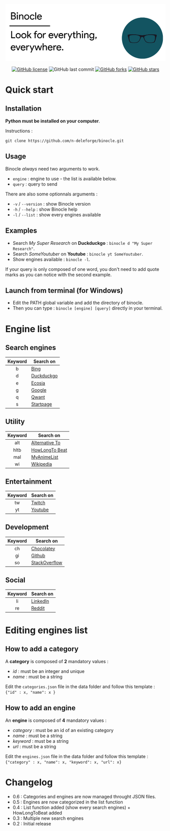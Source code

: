 ![Header](/docs/header.png)

<div align="center">

[![GitHub license](https://img.shields.io/github/license/n-deleforge/binocle?style=for-the-badge)](https://github.com/n-deleforge/binocle/blob/main/LICENCE)
![GitHub last commit](https://img.shields.io/github/last-commit/n-deleforge/binocle?style=for-the-badge)
[![GitHub forks](https://img.shields.io/github/forks/n-deleforge/binocle?style=for-the-badge)](https://github.com/n-deleforge/binocle/network)
[![GitHub stars](https://img.shields.io/github/stars/n-deleforge/binocle?style=for-the-badge)](https://github.com/n-deleforge/binocle/stargazers)

</div>

# Quick start
## Installation

**Python must be installed on your computer**.

Instructions :
```
git clone https://github.com/n-deleforge/binocle.git
```

## Usage

Binocle *always* need two arguments to work.
- `engine` : engine to use - the list is available below.
- `query` : query to send

There are also some optionnals arguments :
- `-v` / `--version` : show Binocle version
- `-h` / `--help` : show Binocle help
- `-l` / `--list` : show every engines available

## Examples

- Search *My Super Research* on **Duckduckgo** : `binocle d "My Super Research"`.
- Search *SomeYoutuber* on **Youtube** : `binocle yt SomeYoutuber`.
- Show engines available : `binocle -l`.

If your query is only composed of one word, you don't need to add quote marks as you can notice with the second example.

## Launch from terminal (for Windows)

- Edit the PATH global variable and add the directory of binocle.
- Then you can type : `binocle [engine] [query]` directly in your terminal.

# Engine list
## Search engines

| Keyword | Search on
| :----------: | -------------------
| b             | [Bing](https://www.bing.com)
| d             | [Duckduckgo](https://duckduckgo.com)
| e             | [Ecosia](https://www.ecosia.org)
| g             | [Google](https://google.com)
| q             | [Qwant](https://qwant.com)
| s             | [Startpage](https://startpage.com)

## Utility

| Keyword | Search on
| :----------: | -------------------
| alt           | [Alternative To](https://alternativeto.net)
| hltb         | [HowLongTo Beat](https://howlongtobeat.com/)
| mal         | [MyAnimeList](https://myanimelist.net)
| wi           | [Wikipedia](https://wikipedia.org/wiki/)

## Entertainment

| Keyword | Search on
| :----------: | -------------------
| tw           | [Twitch](https://twitch.com)
| yt            | [Youtube](https://youtube.com)

## Development

| Keyword | Search on
| :----------: | -------------------
| ch           | [Chocolatey](https://chocolatey.org)
| gi            | [Github](https://github.com)
| so           | [StackOverflow](https://stackoverflow.com) 

## Social

| Keyword | Search on
| :----------: | -------------------
| li              | [LinkedIn](https://www.linkedin.com)
| re            | [Reddit](https://www.reddit.com)

# Editing engines list
## How to add a category
A **category** is composed of **2** mandatory values :
- *id* : must be an integer and unique
- *name* : must be a string

Edit the `categories.json` file in the data folder and follow this template : `{"id" : x, "name": x }`

## How to add an engine
An **engine** is composed of **4** mandatory values :
- *category* : must be an id of an existing category
- *name* : must be a string
- *keyword* : must be a string
- *url* : must be a string

Edit the `engines.json` file in the data folder and follow this template : `{"category" : x, "name": x, "keyword": x, "url": x}`

# Changelog

- 0.6 : Categories and engines are now managed throught JSON files.
- 0.5 : Engines are now categorized in the list function
- 0.4 : List function added (show every search engines) + HowLongToBeat added
- 0.3 : Multiple new search engines
- 0.2 : Initial release
